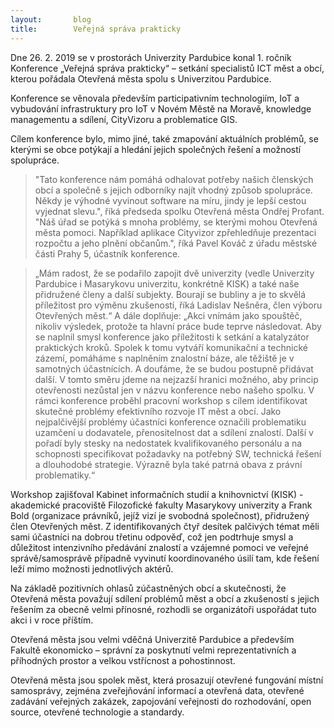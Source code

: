 ```yaml
---
layout:       blog
title:        Veřejná správa prakticky
---
```


Dne 26. 2. 2019 se v prostorách Univerzity Pardubice konal 1. ročník Konference „Veřejná
správa prakticky“ – setkání specialistů ICT měst a obcí, kterou pořádala Otevřená města spolu
s Univerzitou Pardubice.

Konference se věnovala především participativním technologiím, IoT a vybudování
infrastruktury pro IoT v Novém Městě na Moravě, knowledge managementu a sdílení,
CityVizoru a problematice GIS.

Cílem konference bylo, mimo jiné, také zmapování aktuálních problémů, se kterými se obce
potýkají a hledání jejich společných řešení a možností spolupráce.

> &quot;Tato konference nám pomáhá odhalovat potřeby našich členských obcí a společně s jejich
> odborníky najít vhodný způsob spolupráce. Někdy je výhodné vyvinout software na míru,
> jindy je lepší cestou vyjednat slevu.&quot;, říká předseda spolku Otevřená města Ondřej Profant.
> &quot;Náš úřad se potýká s mnoha problémy, se kterými mohou Otevřená města pomoci. Například
> aplikace Cityvizor zpřehledňuje prezentaci rozpočtu a jeho plnění občanům.&quot;, říká Pavel
> Kováč z úřadu městské části Prahy 5, účastník konference.

> „Mám radost, že se podařilo zapojit dvě univerzity (vedle Univerzity Pardubice i Masarykovu
> univerzitu, konkrétně KISK) a také naše přidružené členy a další subjekty. Bourají se bubliny
> a je to skvělá příležitost pro výměnu zkušeností, říká Ladislav Nešněra, člen výboru
> Otevřených měst.“ A dále doplňuje: „Akci vnímám jako spouštěč, nikoliv výsledek, protože ta
> hlavní práce bude teprve následovat. Aby se naplnil smysl konference jako příležitosti k
> setkání a katalyzátor praktických kroků. Spolek k tomu vytváří komunikační a technické
> zázemí, pomáháme s naplněním znalostní báze, ale těžiště je v samotných účastnících. A
> doufáme, že se budou postupně přidávat další. V tomto směru jdeme na nejzazší hranici
> možného, aby princip otevřenosti nezůstal jen v názvu konference nebo našeho spolku.
> V rámci konference proběhl pracovní workshop s cílem identifikovat skutečné problémy
> efektivního rozvoje IT měst a obcí. Jako nejpalčivější problémy účastníci konference označili
> problematiku uzamčení u dodavatele, přenositelnost dat a sdílení znalostí. Další v pořadí byly
> stesky na nedostatek kvalifikovaného personálu a na schopnosti specifikovat požadavky na
> potřebný SW, technická řešení a dlouhodobé strategie. Výrazně byla také patrná obava z
> právní problematiky.“

Workshop zajišťoval Kabinet informačních studií a knihovnictví (KISK) - akademické
pracoviště Filozofické fakulty Masarykovy univerzity a Frank Bold (organizace právníků,
jejíž vizí je svobodná společnost), přidružený člen Otevřených měst. Z identifikovaných čtyř
desítek palčivých témat měli sami účastníci na dobrou třetinu odpověď, což jen podtrhuje
smysl a důležitost intenzivního předávání znalostí a vzájemné pomoci ve veřejné
správě/samosprávě případně vyvinutí koordinovaného úsilí tam, kde řešení leží mimo
možnosti jednotlivých aktérů.

Na základě pozitivních ohlasů zúčastněných obcí a skutečnosti, že Otevřená města považují
sdílení problémů měst a obcí a zkušeností s jejich řešením za obecně velmi přínosné, rozhodli
se organizátoři uspořádat tuto akci i v roce příštím.

Otevřená města jsou velmi vděčná Univerzitě Pardubice a především Fakultě ekonomicko
– správní za poskytnutí velmi reprezentativních a příhodných prostor a velkou vstřícnost a
pohostinnost.

Otevřená města jsou spolek měst, která prosazují otevřené fungování místní samosprávy,
zejména zveřejňování informací a otevřená data, otevřené zadávání veřejných zakázek,
zapojování veřejnosti do rozhodování, open source, otevřené technologie a standardy.
